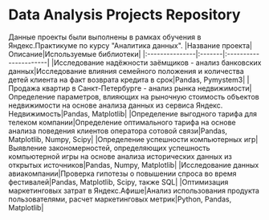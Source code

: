 # Data Analysis Projects Repository
Данные проекты были выполнены в рамках обучения в Яндекс.Практикуме по курсу "Аналитика данных".
|Название проекта|Описание|Используемые библиотеки|
|:---------------|:-------|:----------------------|
|Исследование надёжности заёмщиков - анализ банковских данных|Исследование влияния семейного положения и количества детей клиента на факт возврата кредита в срок|Pandas, Pymystem3|
|Продажа квартир в Санкт-Петербурге - анализ рынка недвижимости|Определение параметров, влияющих на рыночную стоимость объектов недвижимости на основе анализа данных из сервиса Яндекс. Недвижимость|Pandas, Matplotlib|
|Определение выгодного тарифа для телеком компании|Определение оптимального тарифа на основе анализа поведения клиентов оператора сотовой связи|Pandas, Matplotlib, Numpy, Scipy|
|Определение успешности компьютерных игр|Выявление закономерностей, определяющих успешность компьютерной игры на основе анализа исторических данных из открытых источников|Pandas, Numpy, Matplotlib|
|Исследование данных авиакомпании|Проверка гипотезы о повышении спроса во время фестивалей|Pandas, Matplotlib, Scipy, также SQL|
|Оптимизация маркетинговых затрат в Яндекс.Афише|Анализ использования продукта пользователями, расчет маркетинговых метрик|Python, Pandas, Matplotlib|

